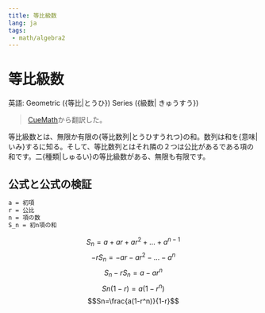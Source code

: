 ```yaml
---
title: 等比級数
lang: ja
tags:
 - math/algebra2
---
```

# 等比級数
英語: Geometric ({等比|とうひ}) Series ({級数|
きゅうすう})

> [CueMath](https://www.cuemath.com/geometric-series-formula/)から翻訳した。

等比級数とは、無限か有限の{等比数列|とうひすうれつ}の和。数列は和を{意味|いみ}するに知る。そして、等比数列とはそれ隣の２つは公比があるである項の和です。二{種類|しゅるい}の等比級数がある、無限も有限です。

## 公式と公式の検証
```txt
a = 初項
r = 公比
n = 項の数
S_n = 初n項の和
```
$$S_n=a+ar+ar^2+\dots+a^{n-1}$$
$$-rS_n=-ar-ar^2-\dots-a^n$$
$$S_n-rS_n=a-ar^n$$
$$Sn(1-r)=a(1-r^n)$$
$$Sn=\frac{a(1-r^n)}{1-r}$$